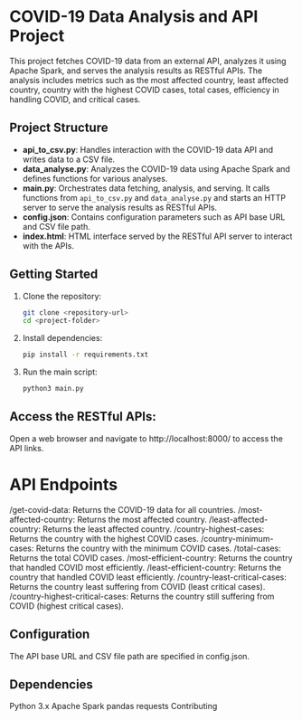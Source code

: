 # COVID-19 Data Analysis and API Project

This project fetches COVID-19 data from an external API, analyzes it using Apache Spark, and serves the analysis results as RESTful APIs. The analysis includes metrics such as the most affected country, least affected country, country with the highest COVID cases, total cases, efficiency in handling COVID, and critical cases.

## Project Structure

- **api_to_csv.py**: Handles interaction with the COVID-19 data API and writes data to a CSV file.
- **data_analyse.py**: Analyzes the COVID-19 data using Apache Spark and defines functions for various analyses.
- **main.py**: Orchestrates data fetching, analysis, and serving. It calls functions from `api_to_csv.py` and `data_analyse.py` and starts an HTTP server to serve the analysis results as RESTful APIs.
- **config.json**: Contains configuration parameters such as API base URL and CSV file path.
- **index.html**: HTML interface served by the RESTful API server to interact with the APIs.

## Getting Started

1. Clone the repository:

   ```bash
   git clone <repository-url>
   cd <project-folder>
   
2. Install dependencies:
   ```bash
   pip install -r requirements.txt

3. Run the main script:
   ```bash
   python3 main.py


## Access the RESTful APIs:
Open a web browser and navigate to http://localhost:8000/ to access the API links.

# API Endpoints
/get-covid-data: Returns the COVID-19 data for all countries.
/most-affected-country: Returns the most affected country.
/least-affected-country: Returns the least affected country.
/country-highest-cases: Returns the country with the highest COVID cases.
/country-minimum-cases: Returns the country with the minimum COVID cases.
/total-cases: Returns the total COVID cases.
/most-efficient-country: Returns the country that handled COVID most efficiently.
/least-efficient-country: Returns the country that handled COVID least efficiently.
/country-least-critical-cases: Returns the country least suffering from COVID (least critical cases).
/country-highest-critical-cases: Returns the country still suffering from COVID (highest critical cases).

## Configuration
The API base URL and CSV file path are specified in config.json.

## Dependencies
Python 3.x
Apache Spark
pandas
requests
Contributing
